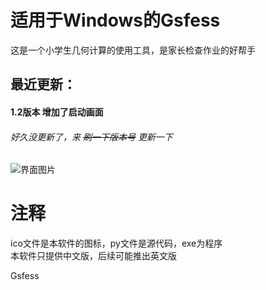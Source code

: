 # 适用于Windows的Gsfess
这是一个小学生几何计算的使用工具，是家长检查作业的好帮手  
## 最近更新：  
#### 1.2版本 增加了启动画面 
###### 好久没更新了，来 ~~刷一下版本号~~ 更新一下
![界面图片](https://github.com/Zhang6300/Gsfess-for-windows/blob/main/2.png?raw=true)
  
  
# 注释
ico文件是本软件的图标，py文件是源代码，exe为程序   
本软件只提供中文版，后续可能推出英文版   

   
 
Gsfess
